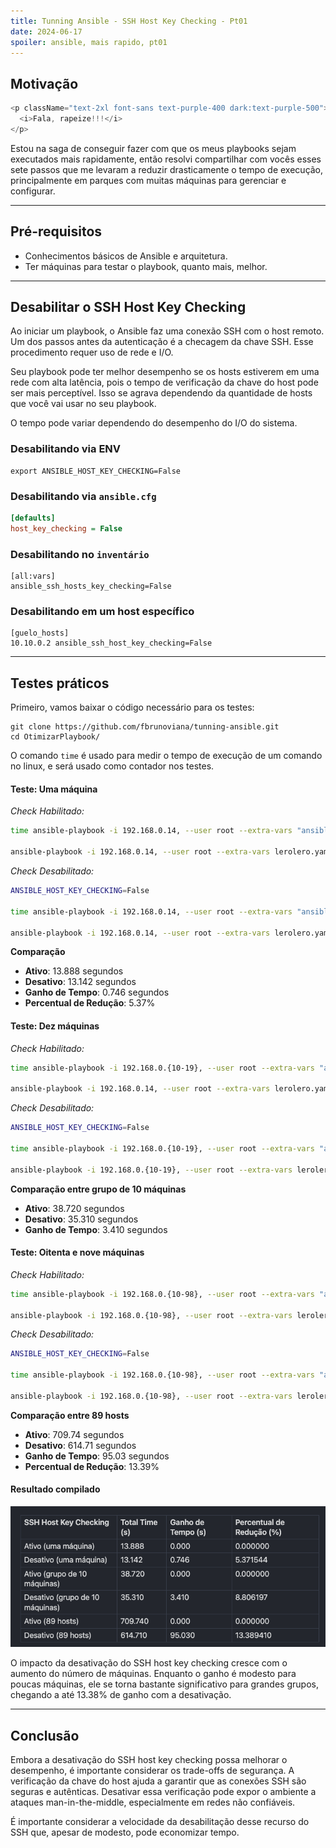 ```yaml
---
title: Tunning Ansible - SSH Host Key Checking - Pt01
date: 2024-06-17
spoiler: ansible, mais rapido, pt01
---
```

## Motivação

```js eval
<p className="text-2xl font-sans text-purple-400 dark:text-purple-500">
  <i>Fala, rapeize!!!</i>
</p>
```

Estou na saga de conseguir fazer com que os meus playbooks sejam executados mais rapidamente, então resolvi compartilhar com vocês esses sete passos que me levaram a reduzir drasticamente o tempo de execução, principalmente em parques com muitas máquinas para gerenciar e configurar.

---

## Pré-requisitos

- Conhecimentos básicos de Ansible e arquitetura.
- Ter máquinas para testar o playbook, quanto mais, melhor.

---

## Desabilitar o SSH Host Key Checking

Ao iniciar um playbook, o Ansible faz uma conexão SSH com o host remoto. Um dos passos antes da autenticação é a checagem da chave SSH. Esse procedimento requer uso de rede e I/O.

Seu playbook pode ter melhor desempenho se os hosts estiverem em uma rede com alta latência, pois o tempo de verificação da chave do host pode ser mais perceptível. Isso se agrava dependendo da quantidade de hosts que você vai usar no seu playbook.

O tempo pode variar dependendo do desempenho do I/O do sistema.

### Desabilitando via ENV

```shell
export ANSIBLE_HOST_KEY_CHECKING=False
```

### Desabilitando via `ansible.cfg`

```ini
[defaults]
host_key_checking = False
```

### Desabilitando no `inventário`

```
[all:vars]
ansible_ssh_hosts_key_checking=False
```

### Desabilitando em um host específico

```
[guelo_hosts]
10.10.0.2 ansible_ssh_host_key_checking=False
```
---

## Testes práticos

Primeiro, vamos baixar o código necessário para os testes:

```
git clone https://github.com/fbrunoviana/tunning-ansible.git
cd OtimizarPlaybook/
```

O comando `time` é usado para medir o tempo de execução de um comando no linux, e será usado como contador nos testes.
#### Teste: Uma máquina

*Check Habilitado:*

```bash
time ansible-playbook -i 192.168.0.14, --user root --extra-vars "ansible_ssh_pass='sua_senha'" lerolero.yaml

ansible-playbook -i 192.168.0.14, --user root --extra-vars lerolero.yaml 1.82s user 0.75s system 18% cpu 13.888 total
```

*Check Desabilitado:* 

```bash
ANSIBLE_HOST_KEY_CHECKING=False

time ansible-playbook -i 192.168.0.14, --user root --extra-vars "ansible_ssh_pass='sua_senha'" lerolero.yaml

ansible-playbook -i 192.168.0.14, --user root --extra-vars lerolero.yaml 1.72s user 0.71s system 18% cpu 13.142 total
```

**Comparação**

- **Ativo**: 13.888 segundos
- **Desativo**: 13.142 segundos
- **Ganho de Tempo**: 0.746 segundos
- **Percentual de Redução**: 5.37%

#### Teste: Dez máquinas

*Check Habilitado:*

```bash
time ansible-playbook -i 192.168.0.{10-19}, --user root --extra-vars "ansible_ssh_pass='sua_senha'" lerolero.yaml

ansible-playbook -i 192.168.0.14, --user root --extra-vars lerolero.yaml 6.36s user 5.05s system 29% cpu 38.720 total
```

*Check Desabilitado:* 

```bash
ANSIBLE_HOST_KEY_CHECKING=False

time ansible-playbook -i 192.168.0.{10-19}, --user root --extra-vars "ansible_ssh_pass='sua_senha'" lerolero.yaml

ansible-playbook -i 192.168.0.{10-19}, --user root --extra-vars lerolero.yaml 5.72s user 5.07s system 30% cpu 35.310 total
```

**Comparação entre grupo de 10 máquinas**

- **Ativo**: 38.720 segundos
- **Desativo**: 35.310 segundos
- **Ganho de Tempo**: 3.410 segundos

#### Teste: Oitenta e nove máquinas

*Check Habilitado:*

```bash
time ansible-playbook -i 192.168.0.{10-98}, --user root --extra-vars "ansible_ssh_pass='sua_senha'" lerolero.yaml

ansible-playbook -i 192.168.0.{10-98}, --user root --extra-vars lerolero.yaml 6.36s user 5.05s system 29% cpu 38.720 total
```

*Check Desabilitado:* 

```bash
ANSIBLE_HOST_KEY_CHECKING=False

time ansible-playbook -i 192.168.0.{10-98}, --user root --extra-vars "ansible_ssh_pass='sua_senha'" lerolero.yaml

ansible-playbook -i 192.168.0.{10-98}, --user root --extra-vars lerolero.yaml 70.51s user 51.51s system 19% cpu 10:14.71 total
```

**Comparação entre 89 hosts**

- **Ativo**: 709.74 segundos
- **Desativo**: 614.71 segundos
- **Ganho de Tempo**: 95.03 segundos
- **Percentual de Redução**: 13.39%

#### Resultado compilado

![alt text](image.png)

O impacto da desativação do SSH host key checking cresce com o aumento do número de máquinas. Enquanto o ganho é modesto para poucas máquinas, ele se torna bastante significativo para grandes grupos, chegando a até 13.38% de ganho com a desativação.

---

## Conclusão

Embora a desativação do SSH host key checking possa melhorar o desempenho, é importante considerar os trade-offs de segurança. A verificação da chave do host ajuda a garantir que as conexões SSH são seguras e autênticas. Desativar essa verificação pode expor o ambiente a ataques man-in-the-middle, especialmente em redes não confiáveis.

É importante considerar a velocidade da desabilitação desse recurso do SSH que, apesar de modesto, pode economizar tempo.